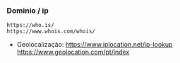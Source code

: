 
### Dominio / ip

    https://who.is/
    https://www.whois.com/whois/

- Geolocalização:
    https://www.iplocation.net/ip-lookup
    https://www.geolocation.com/pt/index


### 